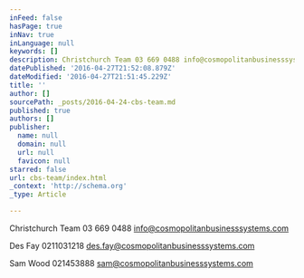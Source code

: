 ```yaml
---
inFeed: false
hasPage: true
inNav: true
inLanguage: null
keywords: []
description: Christchurch Team 03 669 0488 info@cosmopolitanbusinesssystems.com
datePublished: '2016-04-27T21:52:08.879Z'
dateModified: '2016-04-27T21:51:45.229Z'
title: ''
author: []
sourcePath: _posts/2016-04-24-cbs-team.md
published: true
authors: []
publisher:
  name: null
  domain: null
  url: null
  favicon: null
starred: false
url: cbs-team/index.html
_context: 'http://schema.org'
_type: Article

---
```

Christchurch Team 03 669 0488 [info@cosmopolitanbusinesssystems.com][0]

Des Fay 0211031218 [des.fay@cosmopolitanbusinesssystems.com][1]

Sam Wood 021453888 [sam@cosmopolitanbusinesssystems.com][2]

[0]: mailto:info@cosmopolitanbusinesssystems.com
[1]: mailto:des.fay@cosmpolitanbusinesssystems.com
[2]: mailto:sam@cosmopolitanbusinesssystems.com